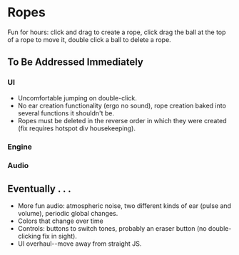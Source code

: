 # Ropes

Fun for hours: click and drag to create a rope, click drag the ball at the top of a rope to move it, double click a ball to delete a rope. 

## To Be Addressed Immediately

### UI
* Uncomfortable jumping on double-click.
* No ear creation functionality (ergo no sound), rope creation baked into several functions it shouldn't be. 
* Ropes must be deleted in the reverse order in which they were created (fix requires hotspot div housekeeping).

### Engine
### Audio

## Eventually . . .
* More fun audio: atmospheric noise, two different kinds of ear (pulse and volume), periodic global changes.
* Colors that change over time
* Controls: buttons to switch tones, probably an eraser button (no double-clicking fix in sight). 
* UI overhaul--move away from straight JS. 


